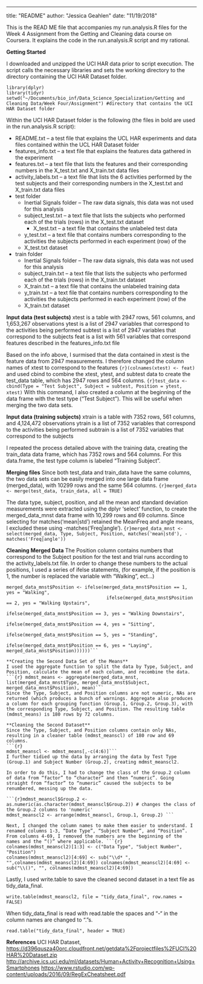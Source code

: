 ---
title: "README"
author: "Jessica Geahlen"
date: "11/19/2018"

This is the READ ME file that accompanies my run.analysis.R files for the Week 4 Assignment from the Getting and Cleaning data course on Coursera. It explains the code in the run.analysis.R script and my rational.

**Getting Started**

I downloaded and unzipped the UCI HAR data prior to script execution. 
The script calls the necessary libraries and sets the working directory to the directory containing the UCI HAR Dataset folder. 

```{r}
library(dplyr)
library(tidyr)
setwd("~/Documents/bio_inf/Data_Science_Specialization/Getting and Cleaning Data/Week Four/Assignment") #directory that contains the UCI HAR Dataset folder
```

Within the UCI HAR Dataset folder is the following (the files in bold are used in the run.analysis.R script):

* README.txt – a test file that explains the UCL HAR experiments and data files contained within the UCL HAR Dataset folder
* features_info.txt – a text file that explains the features data gathered in the experiment
* features.txt – a text file that lists the features and their corresponding numbers in the X_test.txt and X_train.txt data files 
* activity_labels.txt – a text file that lists the 6 activities performed by the test subjects and their corresponding numbers in the X_test.txt and X_train.txt data files
* test folder
  + Inertial Signals folder – The raw data signals, this data was not used for this analysis
  + subject_test.txt – a text file that lists the subjects who performed each of the trials (rows) in the X_test.txt dataset
	+ X_test.txt – a text file that contains the unlabeled test data
  + y_test.txt – a text file that contains numbers corresponding to the activities the subjects performed in each experiment (row) of the              
  + X_test.txt dataset
* train folder
  + Inertial Signals folder – The raw data signals, this data was not used for this analysis
  + subject_train.txt – a text file that lists the subjects who performed each of the trials (rows) in the X_train.txt dataset
  + X_train.txt – a text file that contains the unlabeled training data
  + y_train.txt – a text file that contains numbers corresponding to the activities the subjects performed in each experiment (row) of the
  + X_train.txt dataset

**Input data (test subjects)**
xtest is a table with 2947 rows, 561 columns, and 1,653,267 observations
ytest is a list of 2947 variables that correspond to the activities being performed
subtest is a list of 2947 variables that correspond to the subjects
feat is a list with 561 variables that correspond features described in the features_info.txt file

Based on the info above, I surmised that the data contained in xtest is the feature data from 2947 measurements. I therefore changed the column names of xtest to correspond to the features 
```{r}(colnames(xtest) <- feat)``` 
and used cbind to combine the xtest, ytest, and subtest data to create the test_data table, which has 2947 rows and 564 columns.
```{r}test_data <- cbind(Type = "Test Subject", Subject = subtest, Position = ytest, xtest)```
 With this command, I also created a column at the beginning of the data frame with the test type (“Test Subject”). This will be useful when merging the two data sets. 

**Input data (training subjects)**
xtrain is a table with 7352 rows, 561 columns, and 4,124,472 observations
ytrain is a list of 7352 variables that correspond to the activities being performed
subtrain is a list of 7352 variables that correspond to the subjects

I repeated the process detailed above with the training data, creating the train_data data frame, which has 7352 rows and 564 columns. For this data.frame, the test type column is labeled “Training Subject”.

**Merging files**
Since both test_data and train_data have the same columns, the two data sets can be easily merged into one large data frame (merged_data), with 10299 rows and the same 564 columns. 
```{r}merged_data <- merge(test_data, train_data, all = TRUE)```

The data type, subject, position, and all the mean and standard deviation measurements were extracted using the dplyr ‘select’ function, to create the merged_data_mnst data frame with 10,299 rows and 69 columns. Since selecting for matches(‘mean|std’) retained the MeanFreq and angle means, I excluded these using -matches(‘Freq|angle’).
```{r}merged_data_mnst <- select(merged_data, Type, Subject, Position, matches('mean|std'), -matches('Freq|angle'))```

**Cleaning Merged Data**
The Position column contains numbers that correspond to the Subject position for the test and trial runs according to the activity_labels.txt file. In order to change these numbers to the actual positions, I used a series of ifelse statements, (for example, if the position is 1, the number is replaced the variable with “Walking”, ect…)
```{r}
merged_data_mnst$Position <- ifelse(merged_data_mnst$Position == 1, yes = "Walking",
                                     ifelse(merged_data_mnst$Position == 2, yes = "Walking Upstairs",
                                            ifelse(merged_data_mnst$Position == 3, yes = "Walking Downstairs",
                                                   ifelse(merged_data_mnst$Position == 4, yes = "Sitting",
                                                          ifelse(merged_data_mnst$Position == 5, yes = "Standing", 
                                                                 ifelse(merged_data_mnst$Position == 6, yes = "Laying", merged_data_mnst$Position))))))```

**Creating the Second Data Set of the Means**
I used the aggregate function to split the data by Type, Subject, and Position, calculate the mean of each column, and recombine the data. 
```{r} mdmst_means <- aggregate(merged_data_mnst, list(merged_data_mnst$Type, merged_data_mnst$Subject, merged_data_mnst$Position), mean)```
Since the Type, Subject, and Position columns are not numeric, NAs are returned (which produces a bunch of warnings. Aggregate also produces a column for each grouping function (Group.1, Group.2, Group.3), with the corresponding Type, Subject, and Position. The resulting table (mdmst_means) is 180 rows by 72 columns. 

**Cleaning the Second Dataset**
Since the Type, Subject, and Position columns contain only NAs, resulting in a cleaner table (mdmst_meanscl) of 180 row and 69 columns. 
```{r}
mdmst_meanscl <- mdmst_means[,-c(4:6)]```
I further tidied up the data by arranging the data by Test Type (Group.1) and Subject Number (Group.2), creating mdmst_meanscl2. 

In order to do this, I had to change the class of the Group.2 column of data from “factor” to “character” and then “numeric”. Going straight from “factor” to “numeric” caused the subjects to be renumbered, messing up the data.

```{r}mdmst_meanscl$Group.2 <- as.numeric(as.character(mdmst_meanscl$Group.2)) # changes the class of the Group.2 columns to 'numeric'
mdmst_meanscl2 <- arrange(mdmst_meanscl, Group.1, Group.2) ```

Next, I changed the column names to make them easier to understand. I renamed columns 1-3, “Date Type”, “Subject Number”, and “Position”. From columns 4-69, I removed the numbers are the beginning of the names and the “()” where applicable. ```{r}
colnames(mdmst_meanscl2)[1:3] <- c("Data Type", "Subject Number", "Position") 
colnames(mdmst_meanscl2)[4:69] <- sub("\\d* ", "",colnames(mdmst_meanscl2)[4:69]) colnames(mdmst_meanscl2)[4:69] <- sub("\\()", "", colnames(mdmst_meanscl2)[4:69])
```
Lastly, I used write.table to save the cleaned second dataset in a text file as tidy_data_final. 
```{r}
write.table(mdmst_meanscl2, file = "tidy_data_final", row.names = FALSE)
```

When tidy_data_final is read with read.table the spaces and “-“ in the column names are changed to “.”s. 
```{r}
read.table("tidy_data_final", header = TRUE)
```

**References**
UCI HAR Dataset, https://d396qusza40orc.cloudfront.net/getdata%2Fprojectfiles%2FUCI%20HAR%20Dataset.zip
http://archive.ics.uci.edu/ml/datasets/Human+Activity+Recognition+Using+Smartphones
https://www.rstudio.com/wp-content/uploads/2016/09/RegExCheatsheet.pdf







